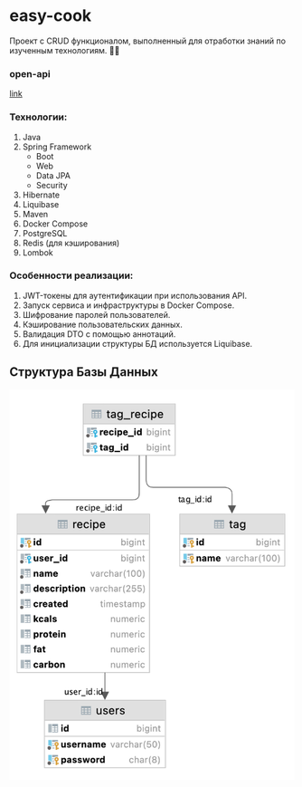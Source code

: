 # easy-cook
Проект c CRUD функционалом, выполненный для отработки знаний по изученным технологиям. 👨‍🍳

### open-api
[link](open-api.json)

### Технологии:
1. Java
2. Spring Framework
   * Boot
   * Web
   * Data JPA
   * Security
3. Hibernate
4. Liquibase
5. Maven
6. Docker Compose
7. PostgreSQL
8. Redis (для кэширования)
9. Lombok

### Особенности реализации:
1. JWT-токены для аутентификации при использования API.
2. Запуск сервиса и инфраструктуры в Docker Compose.
3. Шифрование паролей пользователей.
4. Кэширование пользовательских данных.
5. Валидация DTO с помощью аннотаций.
6. Для инициализации структуры БД используется Liquibase.

## Структура Базы Данных

![](database-structure.png)